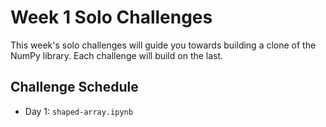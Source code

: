 # Week 1 Solo Challenges

This week's solo challenges will guide you towards building a clone of the NumPy library. Each challenge will build on the last.

## Challenge Schedule

* Day 1: `shaped-array.ipynb`
